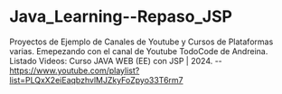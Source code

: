 # Java_Learning--Repaso_JSP
Proyectos de Ejemplo de Canales de Youtube y Cursos de Plataformas varias.  Emepezando con el canal de Youtube TodoCode de Andreina.  Listado Videos:  Curso JAVA WEB (EE) con JSP | 2024. --  https://www.youtube.com/playlist?list=PLQxX2eiEaqbzhvlMJZkyFoZpyo33T6rm7
